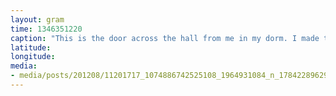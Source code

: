 ```yaml
---
layout: gram
time: 1346351220
caption: "This is the door across the hall from me in my dorm. I made those stickers like 2 years ago! :)"
latitude: 
longitude: 
media:
- media/posts/201208/11201717_1074886742525108_1964931084_n_17842289629000351.jpg
---
```

